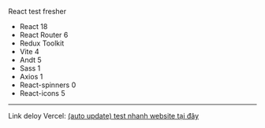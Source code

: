 React test fresher
- React 18
- React Router 6
- Redux Toolkit
- Vite 4
- Andt 5
- Sass 1
- Axios 1
- React-spinners 0
- React-icons 5

---

Link deloy Vercel: [(auto update) test nhanh website tại đây](https://fe-vite-react-test-git-main-nguyen-xuan-ans-projects.vercel.app/)